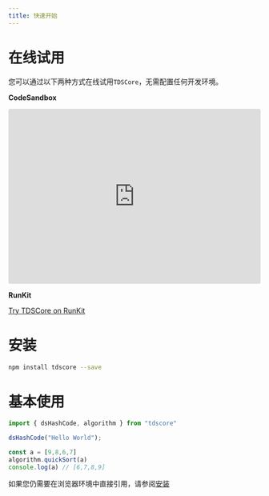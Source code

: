 ```yaml
---
title: 快速开始
---
```

# 在线试用
您可以通过以下两种方式在线试用`TDSCore`，无需配置任何开发环境。

**CodeSandbox**

<iframe src="https://codesandbox.io/embed/compassionate-fire-jhxkp?fontsize=14&hidenavigation=1&theme=dark"
     style="width:100%; height:350px; border:0; border-radius: 4px; overflow:hidden;"
     title="compassionate-fire-jhxkp"
     allow="accelerometer; ambient-light-sensor; camera; encrypted-media; geolocation; gyroscope; hid; microphone; midi; payment; usb; vr; xr-spatial-tracking"
     sandbox="allow-forms allow-modals allow-popups allow-presentation allow-same-origin allow-scripts"
   ></iframe>

**RunKit**

[Try TDSCore on RunKit](https://npm.runkit.com/tdscore)

# 安装
```sh
npm install tdscore --save
```

# 基本使用
```typescript
import { dsHashCode, algorithm } from "tdscore"

dsHashCode("Hello World");

const a = [9,8,6,7]
algorithm.quickSort(a)
console.log(a) // [6,7,8,9]
```

如果您仍需要在浏览器环境中直接引用，请参阅[安装](/docs/guide/installation)
